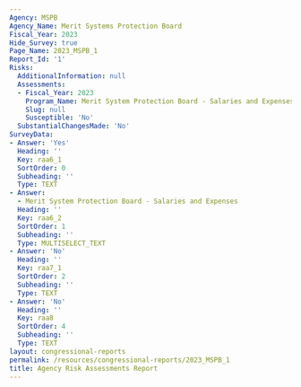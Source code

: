 ```yaml
---
Agency: MSPB
Agency_Name: Merit Systems Protection Board
Fiscal_Year: 2023
Hide_Survey: true
Page_Name: 2023_MSPB_1
Report_Id: '1'
Risks:
  AdditionalInformation: null
  Assessments:
  - Fiscal_Year: 2023
    Program_Name: Merit System Protection Board - Salaries and Expenses
    Slug: null
    Susceptible: 'No'
  SubstantialChangesMade: 'No'
SurveyData:
- Answer: 'Yes'
  Heading: ''
  Key: raa6_1
  SortOrder: 0
  Subheading: ''
  Type: TEXT
- Answer:
  - Merit System Protection Board - Salaries and Expenses
  Heading: ''
  Key: raa6_2
  SortOrder: 1
  Subheading: ''
  Type: MULTISELECT_TEXT
- Answer: 'No'
  Heading: ''
  Key: raa7_1
  SortOrder: 2
  Subheading: ''
  Type: TEXT
- Answer: 'No'
  Heading: ''
  Key: raa8
  SortOrder: 4
  Subheading: ''
  Type: TEXT
layout: congressional-reports
permalink: /resources/congressional-reports/2023_MSPB_1
title: Agency Risk Assessments Report
---
```


